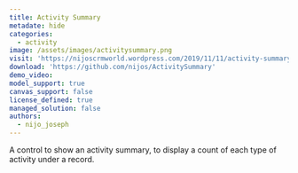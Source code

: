 ```yaml
---
title: Activity Summary
metadate: hide
categories:
  - activity
image: /assets/images/activitysummary.png
visit: 'https://nijoscrmworld.wordpress.com/2019/11/11/activity-summary-pcf-for-model-driven-apps/'
download: 'https://github.com/nijos/ActivitySummary'
demo_video: 
model_support: true
canvas_support: false
license_defined: true
managed_solution: false
authors:
  - nijo_joseph
---
```


A control to show an activity summary, to display a count of each type of activity under a record.
